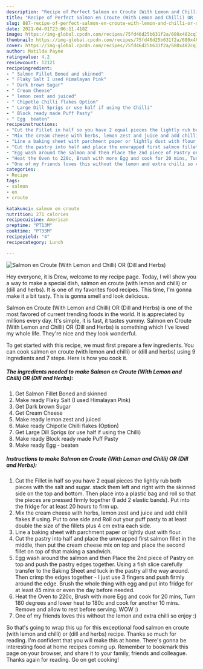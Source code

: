 ```yaml
---
description: "Recipe of Perfect Salmon en Croute (With Lemon and Chilli) OR (Dill and Herbs)"
title: "Recipe of Perfect Salmon en Croute (With Lemon and Chilli) OR (Dill and Herbs)"
slug: 887-recipe-of-perfect-salmon-en-croute-with-lemon-and-chilli-or-dill-and-herbs
date: 2021-04-01T23:06:11.418Z
image: https://img-global.cpcdn.com/recipes/75fd46d25b631f2a/680x482cq70/salmon-en-croute-with-lemon-and-chilli-or-dill-and-herbs-recipe-main-photo.jpg
thumbnail: https://img-global.cpcdn.com/recipes/75fd46d25b631f2a/680x482cq70/salmon-en-croute-with-lemon-and-chilli-or-dill-and-herbs-recipe-main-photo.jpg
cover: https://img-global.cpcdn.com/recipes/75fd46d25b631f2a/680x482cq70/salmon-en-croute-with-lemon-and-chilli-or-dill-and-herbs-recipe-main-photo.jpg
author: Matilda Payne
ratingvalue: 4.2
reviewcount: 12121
recipeingredient:
- " Salmon Fillet Boned and skinned"
- " Flaky Salt I used Himalayan Pink"
- " Dark brown Sugar"
- " Cream Cheese"
- " lemon zest and juiced"
- " Chipotle Chilli flakes Option"
- " Large Dill Sprigs or use half if using the Chilli"
- " Block ready made Puff Pasty"
- " Egg  beaten"
recipeinstructions:
- "Cut the Fillet in half so you have 2 equal pieces the lightly rub both pieces with the salt and sugar. stack them left and right with the skinned side on the top and bottom. Then place into a plastic bag and roll so that the pieces are pressed firmly together (I add 2 elastic bands). Put into the fridge for at least 20 hours to firm up."
- "Mix the cream cheese with herbs, lemon zest and juice and add chilli flakes if using. Put to one side and Roll out your puff pasty to at least double the size of the fillets plus 4 cm extra each side."
- "Line a baking sheet with parchment paper or lightly dust with flour."
- "Cut the pastry into half and place the unwrapped first salmon fillet in the middle, then put the cream cheese mix on top and place the second fillet on top of that making a sandwich."
- "Egg wash around the salmon and then Place the 2nd piece of Pastry on top and push the pastry edges together. Using a fish slice carefully transfer to the Baking Sheet and tuck in the pastry all the way around. Then crimp the edges together - I just use 3 fingers and push firmly around the edge. Brush the whole thing with egg and put into fridge for at least 45 mins or even the day before needed."
- "Heat the Oven to 220c, Brush with more Egg and cook for 20 mins, Turn 180 degrees and lower heat to 180c and cook for another 10 mins. Remove and allow to rest before serving. WOW :)"
- "One of my friends loves this without the lemon and extra chilli so enjoy :)"
categories:
- Recipe
tags:
- salmon
- en
- croute

katakunci: salmon en croute 
nutrition: 271 calories
recipecuisine: American
preptime: "PT13M"
cooktime: "PT33M"
recipeyield: "4"
recipecategory: Lunch

---
```



![Salmon en Croute (With Lemon and Chilli) OR (Dill and Herbs)](https://img-global.cpcdn.com/recipes/75fd46d25b631f2a/680x482cq70/salmon-en-croute-with-lemon-and-chilli-or-dill-and-herbs-recipe-main-photo.jpg)

Hey everyone, it is Drew, welcome to my recipe page. Today, I will show you a way to make a special dish, salmon en croute (with lemon and chilli) or (dill and herbs). It is one of my favorites food recipes. This time, I'm gonna make it a bit tasty. This is gonna smell and look delicious.



Salmon en Croute (With Lemon and Chilli) OR (Dill and Herbs) is one of the most favored of current trending foods in the world. It is appreciated by millions every day. It's simple, it is fast, it tastes yummy. Salmon en Croute (With Lemon and Chilli) OR (Dill and Herbs) is something which I've loved my whole life. They're nice and they look wonderful.


To get started with this recipe, we must first prepare a few ingredients. You can cook salmon en croute (with lemon and chilli) or (dill and herbs) using 9 ingredients and 7 steps. Here is how you cook it.

<!--inarticleads1-->

##### The ingredients needed to make Salmon en Croute (With Lemon and Chilli) OR (Dill and Herbs):

1. Get  Salmon Fillet Boned and skinned
1. Make ready  Flaky Salt (I used Himalayan Pink)
1. Get  Dark brown Sugar
1. Get  Cream Cheese
1. Make ready  lemon zest and juiced
1. Make ready  Chipotle Chilli flakes (Option)
1. Get  Large Dill Sprigs (or use half if using the Chilli)
1. Make ready  Block ready made Puff Pasty
1. Make ready  Egg - beaten




<!--inarticleads2-->

##### Instructions to make Salmon en Croute (With Lemon and Chilli) OR (Dill and Herbs):

1. Cut the Fillet in half so you have 2 equal pieces the lightly rub both pieces with the salt and sugar. stack them left and right with the skinned side on the top and bottom. Then place into a plastic bag and roll so that the pieces are pressed firmly together (I add 2 elastic bands). Put into the fridge for at least 20 hours to firm up.
1. Mix the cream cheese with herbs, lemon zest and juice and add chilli flakes if using. Put to one side and Roll out your puff pasty to at least double the size of the fillets plus 4 cm extra each side.
1. Line a baking sheet with parchment paper or lightly dust with flour.
1. Cut the pastry into half and place the unwrapped first salmon fillet in the middle, then put the cream cheese mix on top and place the second fillet on top of that making a sandwich.
1. Egg wash around the salmon and then Place the 2nd piece of Pastry on top and push the pastry edges together. Using a fish slice carefully transfer to the Baking Sheet and tuck in the pastry all the way around. Then crimp the edges together - I just use 3 fingers and push firmly around the edge. Brush the whole thing with egg and put into fridge for at least 45 mins or even the day before needed.
1. Heat the Oven to 220c, Brush with more Egg and cook for 20 mins, Turn 180 degrees and lower heat to 180c and cook for another 10 mins. Remove and allow to rest before serving. WOW :)
1. One of my friends loves this without the lemon and extra chilli so enjoy :)




So that's going to wrap this up for this exceptional food salmon en croute (with lemon and chilli) or (dill and herbs) recipe. Thanks so much for reading. I'm confident that you will make this at home. There's gonna be interesting food at home recipes coming up. Remember to bookmark this page on your browser, and share it to your family, friends and colleague. Thanks again for reading. Go on get cooking!
